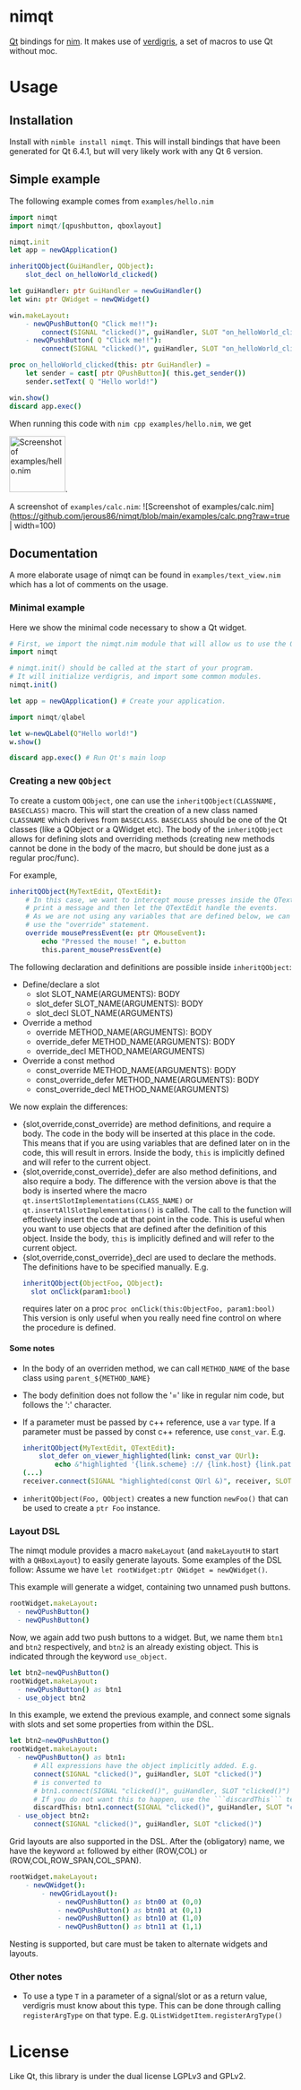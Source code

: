 # nimqt
[Qt](https://www.qt.io/) bindings for [nim](https://nim-lang.org/).
It makes use of [verdigris](https://github.com/woboq/verdigris), a set of macros to use Qt without moc.

# Usage

## Installation
Install with `nimble install nimqt`.
This will install bindings that have been generated for Qt 6.4.1, but will very likely work with any Qt 6 version.

## Simple example
The following example comes from `examples/hello.nim`
```nim
import nimqt
import nimqt/[qpushbutton, qboxlayout]

nimqt.init
let app = newQApplication()

inheritQObject(GuiHandler, QObject):
    slot_decl on_helloWorld_clicked()

let guiHandler: ptr GuiHandler = newGuiHandler()
let win: ptr QWidget = newQWidget()

win.makeLayout:
    - newQPushButton(Q "Click me!!"):
        connect(SIGNAL "clicked()", guiHandler, SLOT "on_helloWorld_clicked()")
    - newQPushButton( Q "Click me!!"):
        connect(SIGNAL "clicked()", guiHandler, SLOT "on_helloWorld_clicked()")

proc on_helloWorld_clicked(this: ptr GuiHandler) =
    let sender = cast[ ptr QPushButton]( this.get_sender())
    sender.setText( Q "Hello world!")

win.show()
discard app.exec()
```

When running this code with `nim cpp examples/hello.nim`, we get 

<img width=100 alt="Screenshot of examples/hello.nim" src="https://github.com/jerous86/nimqt/blob/main/examples/hello.png?raw=true" />.

A screenshot of `examples/calc.nim`: 
![Screenshot of examples/calc.nim](https://github.com/jerous86/nimqt/blob/main/examples/calc.png?raw=true | width=100)

## Documentation
A more elaborate usage of nimqt can be found in `examples/text_view.nim` which has a lot of comments on the usage.

### Minimal example
Here we show the minimal code necessary to show a Qt widget.

```nim
# First, we import the nimqt.nim module that will allow us to use the Qt system
import nimqt

# nimqt.init() should be called at the start of your program.
# It will initialize verdigris, and import some common modules.
nimqt.init()

let app = newQApplication() # Create your application.

import nimqt/qlabel

let w=newQLabel(Q"Hello world!")
w.show()

discard app.exec() # Run Qt's main loop
```

### Creating a new `QObject`
To create a custom `QObject`, one can use the `inheritQObject(CLASSNAME, BASECLASS)` macro.
This will start the creation of a new class named `CLASSNAME` which derives from `BASECLASS`.
`BASECLASS` should be one of the Qt classes (like a QObject or a QWidget etc).
The body of the `inheritQObject` allows for defining slots and overriding methods (creating new methods cannot be done in the body of the macro, but should be done just as a regular proc/func).

For example,

```nim
inheritQObject(MyTextEdit, QTextEdit):
    # In this case, we want to intercept mouse presses inside the QTextEdit,
    # print a message and then let the QTextEdit handle the events.
    # As we are not using any variables that are defined below, we can just
    # use the "override" statement.
    override mousePressEvent(e: ptr QMouseEvent):
        echo "Pressed the mouse! ", e.button
        this.parent_mousePressEvent(e)
``` 


The following declaration and definitions are possible inside `inheritQObject`:

- Define/declare a slot
  	- slot SLOT_NAME(ARGUMENTS): BODY
  	- slot_defer SLOT_NAME(ARGUMENTS): BODY
  	- slot_decl SLOT_NAME(ARGUMENTS)
- Override a method
 	- override METHOD_NAME(ARGUMENTS): BODY
 	- override_defer METHOD_NAME(ARGUMENTS): BODY
 	- override_decl METHOD_NAME(ARGUMENTS)
- Override a const method
 	- const_override METHOD_NAME(ARGUMENTS): BODY
 	- const_override_defer METHOD_NAME(ARGUMENTS): BODY
 	- const_override_decl METHOD_NAME(ARGUMENTS)


We now explain the differences:
 
- {slot,override,const_override} are method definitions, and require a body.
      The code in the body will be inserted at this place in the code.
      This means that if you are using variables that are defined later on
      in the code, this will result in errors.
      Inside the body, `this` is implicitly defined and will refer to the current object.
- {slot,override,const_override}_defer are also method definitions, and also require a body.
      The difference with the version above is that the body is inserted where the macro
      `qt.insertSlotImplementations(CLASS_NAME)` or
      `qt.insertAllSlotImplementations()` is called.
      The call to the function will effectively insert the code at that point in the code.
      This is useful when you want to use objects that are defined after the definition of this object.
      Inside the body, `this` is implicitly defined and will refer to the current object.
-  {slot,override,const_override}_decl are used to declare the methods. The
      definitions have to be specified manually.
      E.g. 
      ```nim
      inheritQObject(ObjectFoo, QObject):
      	slot onClick(param1:bool)
      ```
      requires later on a proc
      `proc onClick(this:ObjectFoo, param1:bool)`
      This version is only useful when you really need fine control on where the procedure is defined.

#### Some notes

- In the body of an overriden method, we can call `METHOD_NAME` of the base class using `parent_${METHOD_NAME}` 
- The body definition does not follow the '=' like in regular nim code, but follows the ':' character.
- If a parameter must be passed by c++ reference, use a `var` type.
  If a parameter must be passed by const c++ reference, use `const_var`.
	E.g.
	
	```nim
	inheritQObject(MyTextEdit, QTextEdit):
		slot_defer on_viewer_highlighted(link: const_var QUrl):
			echo &"highlighted '{link.scheme} :// {link.host} {link.path}"
	(...)
	receiver.connect(SIGNAL "highlighted(const QUrl &)", receiver, SLOT "on_viewer_highlighted(const QUrl &)")
	```
- `inheritQObject(Foo, QObject)` creates a new function `newFoo()` that can be used to create a `ptr Foo` instance.

	

### Layout DSL
The nimqt module provides a macro `makeLayout` (and `makeLayoutH` to start with a `QHBoxLayout`) to easily generate layouts.
Some examples of the DSL follow:
Assume we have `let rootWidget:ptr QWidget = newQWidget()`.

This example will generate a widget, containing two unnamed push buttons.

```nim
rootWidget.makeLayout:
  - newQPushButton()
  - newQPushButton()
```

Now, we again add two push buttons to a widget.
But, we name them `btn1` and `btn2` respectively, and `btn2` is an already existing object. This is indicated through the keyword `use_object`.

```nim
let btn2=newQPushButton()
rootWidget.makeLayout:
  - newQPushButton() as btn1
  - use_object btn2
```

In this example, we extend the previous example, and connect some signals with slots and set some properties from within the DSL.

```nim
let btn2=newQPushButton()
rootWidget.makeLayout:
  - newQPushButton() as btn1:
      # All expressions have the object implicitly added. E.g.
      connect(SIGNAL "clicked()", guiHandler, SLOT "clicked()")
      # is converted to
      # btn1.connect(SIGNAL "clicked()", guiHandler, SLOT "clicked()")
      # If you do not want this to happen, use the ```discardThis``` template:
      discardThis: btn1.connect(SIGNAL "clicked()", guiHandler, SLOT "clicked()")
  - use_object btn2:
      connect(SIGNAL "clicked()", guiHandler, SLOT "clicked()")
```


Grid layouts are also supported in the DSL. After the (obligatory) name, we have the keyword `at` followed by either
(ROW,COL) or (ROW,COL,ROW_SPAN,COL_SPAN).

```nim
rootWidget.makeLayout:
    - newQWidget():
        - newQGridLayout():
        	- newQPushButton() as btn00 at (0,0)
        	- newQPushButton() as btn01 at (0,1)
        	- newQPushButton() as btn10 at (1,0)
        	- newQPushButton() as btn11 at (1,1)
```

Nesting is supported, but care must be taken to alternate widgets and layouts.

### Other notes

- To use a type `T` in a parameter of a signal/slot or as a return value, verdigris must know about this type.
  This can be done through calling `registerArgType` on that type. E.g. `QListWidgetItem.registerArgType()`


# License
Like Qt, this library is under the dual license LGPLv3 and GPLv2.
